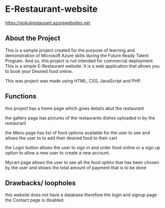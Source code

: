# E-Restaurant-website
https://gokulrestaurant.azurewebsites.net

## About the Project 

This is a sample project created for the purpose of learning and demonstration of Microsoft Azure skills during the Future Ready Talent Program. And so, this project is not intended for commercial deployment.
This is a simple E-Restaurant website. It is a web application that allows you to book your Desired food online.

This was project was made using HTML, CSS, JavaScript and PHP.

## Functions

this project has a home page which gives details abut the restaurant 

the gallery page has pictures of the restaurants dishes uploaded in by the restaurant

the Menu page has list of food options available for the user to see and allows the user to to add their desired food to their cart

the Login button allows the user to sign in and order food online or a sign up option to allow a new user to create a new account.

Mycart page allows the user to see all the food optins that has been chosen by the user and shows the total amount of payment that is to be done


## Drawbacks/ loopholes

this website does not have a database therefore the login and signup page 
the Contact page is disabled.

